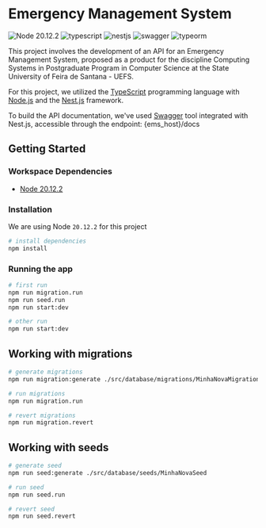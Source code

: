 # Emergency Management System
![Node 20.12.2](https://shields.io/badge/Node-20.12.2-339933?logo=Node.js&logoColor=FFF&style=flat-square)
![typescript](https://shields.io/badge/TypeScript-3178C6?logo=TypeScript&logoColor=FFF&style=flat-square)
![nestjs](https://shields.io/badge/NestJS-E0234E?logo=NestJS&logoColor=FFF&style=flat-square)
![swagger](https://shields.io/badge/Swagger-85EA2D?logo=Swagger&logoColor=FFF&style=flat-square)
![typeorm](https://shields.io/badge/TypeORM-F37626?logo=TypeORM&logoColor=FFF&style=flat-square)

This project involves the development of an API for an Emergency Management System, proposed as a product for the discipline Computing Systems in Postgraduate Program in Computer Science at the State University of Feira de Santana - UEFS.

For this project, we utilized the [TypeScript](https://www.typescriptlang.org/) programming language with [Node.js](https://nodejs.org/) and the [Nest.js](https://nestjs.com/) framework.

To build the API documentation, we've used [Swagger](https://swagger.io/) tool integrated with Nest.js, accessible through the endpoint: {ems_host}/docs

## Getting Started
### Workspace Dependencies
- [Node 20.12.2](https://nodejs.org/)

### Installation
We are using Node `20.12.2` for this project

```bash
# install dependencies
npm install
```

### Running the app

```bash
# first run
npm run migration.run
npm run seed.run
npm run start:dev

# other run
npm run start:dev
```

## Working with migrations

```bash
# generate migrations
npm run migration:generate ./src/database/migrations/MinhaNovaMigration

# run migrations
npm run migration.run

# revert migrations
npm run migration.revert
```

## Working with seeds

```bash
# generate seed
npm run seed:generate ./src/database/seeds/MinhaNovaSeed

# run seed
npm run seed.run

# revert seed
npm run seed.revert
```
